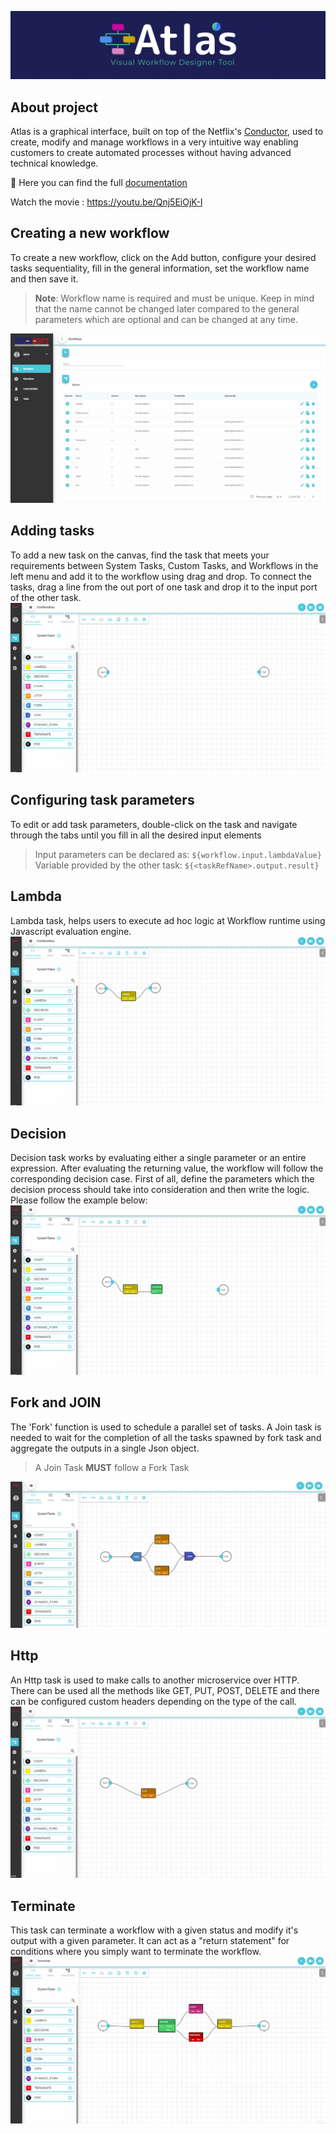 ![Image alt text](react-ui/src/assets/img/LogoAtlas.png)

## About project
Atlas is a graphical interface, built on top of the Netflix's [Conductor](https://netflix.github.io/conductor/), used to create, modify and manage workflows in a very intuitive way enabling customers to create automated processes without having advanced technical knowledge.

:green_book: Here you can find the full [documentation](https://totalsoft.gitbook.io/atlas-workflow-designer/getting-started/aboutproject)

Watch the movie : https://youtu.be/Qnj5EiOjK-I

## Creating a new workflow
To create a new workflow, click on the Add button, configure your desired tasks sequentiality, fill in the general
information, set the workflow name and then save it.

> **Note**: Workflow name is required and must be unique. Keep in mind that the name cannot be changed later compared to the general parameters which are optional and can be changed at any time.

![Image alt text](react-ui/src/assets/img/Readme/CreateWorkflow.gif)
 
## Adding tasks
To add a new task on the canvas, find the task that meets your requirements between System Tasks, Custom Tasks, and Workflows in the left menu and add it to the workflow using drag and drop. To connect the tasks, drag a line from the out port of one task and drop it to the input port of the other task.  
![Image alt text](react-ui/src/assets/img/Readme/AddingTasks.gif) 

## Configuring task parameters

To edit or add task parameters, double-click on the task and navigate through the tabs until you fill in all the desired input elements

> Input parameters can be declared as: `${workflow.input.lambdaValue}`<br>
> Variable provided by the other task: `${<taskRefName>.output.result}`<br>

## Lambda
Lambda task, helps users to execute ad hoc logic at Workflow runtime using Javascript evaluation engine.
![Image alt text](react-ui/src/assets/img/Readme/LambdaTask.gif)

## Decision
Decision task works by evaluating either a single parameter or an entire expression. After evaluating the returning value, the workflow will follow the corresponding decision case.
First of all, define the parameters which the decision process should take into consideration and then write the logic. Please follow the example below:
![Image alt text](react-ui/src/assets/img/Readme/DecisionTask.gif)

## Fork and JOIN
The 'Fork' function is used to schedule a parallel set of tasks. A Join task is needed to wait for the completion of all the tasks spawned by fork task and aggregate the outputs in a single Json object.

> A Join Task **MUST** follow a Fork Task<br>

![Image alt text](react-ui/src/assets/img/Readme/ForkJoinTask.JPG)

## Http
An Http task is used to make calls to another microservice over HTTP. There can be used all the methods like GET, PUT, POST, DELETE and there can be configured custom headers depending on the type of the call.
![Image alt text](react-ui/src/assets/img/Readme/HttpTask.gif)

## Terminate
This task can terminate a workflow with a given status and modify it's output with a given parameter. It can act as a "return statement" for conditions where you simply want to terminate the workflow.
![Image alt text](react-ui/src/assets/img/Readme/TerminateTask.gif)

